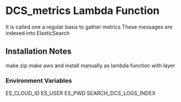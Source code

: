 # DCS_metrics Lambda Function

It is called one a regular basis to gather metrics
These messages are indexed into ElasticSearch

## Installation Notes
make zip
make aws
and install manually as lambda function with layer

### Environment Variables

ES_CLOUD_ID
ES_USER
ES_PWD
SEARCH_DCS_LOGS_INDEX
